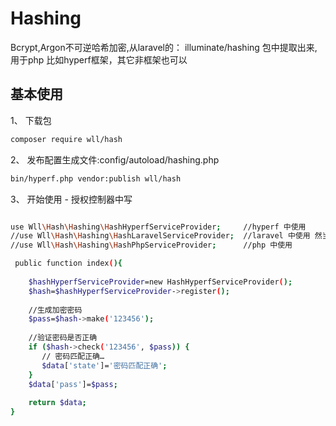 # Hashing
Bcrypt,Argon不可逆哈希加密,从laravel的： illuminate/hashing  包中提取出来,用于php 比如hyperf框架，其它非框架也可以

## 基本使用

1、 下载包
```bash
composer require wll/hash
```

2、 发布配置生成文件:config/autoload/hashing.php
```bash
bin/hyperf.php vendor:publish wll/hash
```

3、 开始使用 - 授权控制器中写
```bash

use Wll\Hash\Hashing\HashHyperfServiceProvider;		//hyperf 中使用
//use Wll\Hash\Hashing\HashLaravelServiceProvider;  //laravel 中使用 然当也可以用app()方式调用
//use Wll\Hash\Hashing\HashPhpServiceProvider;		//php 中使用

 public function index(){	
 
	$hashHyperfServiceProvider=new HashHyperfServiceProvider();
	$hash=$hashHyperfServiceProvider->register();
	
	//生成加密密码
	$pass=$hash->make('123456');
	
	//验证密码是否正确
	if ($hash->check('123456', $pass)) {
	   // 密码匹配正确…  
	   $data['state']='密码匹配正确';
	}
	$data['pass']=$pass;
	
	return $data; 
}
